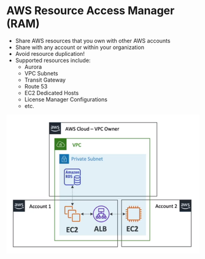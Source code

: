 # AWS Resource Access Manager (RAM)

- Share AWS resources that you own with other AWS accounts
- Share with any account or within your organization
- Avoid resource duplication!
- Supported resources include:
    - Aurora
    - VPC Subnets
    - Transit Gateway
    - Route 53
    - EC2 Dedicated Hosts
    - License Manager Configurations
    - etc.

![Resource Access Manager (RAM)](../../images/account/resource_access_manager.png)